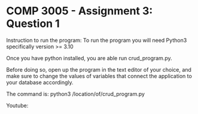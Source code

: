 # COMP 3005 - Assignment 3: Question 1

Instruction to run the program:
  To run the program you will need Python3 specifically version >= 3.10

  Once you have python installed, you are able run crud_program.py.
  
  Before doing so, open up the program in the text editor of your choice, and make sure to change the values of variables that connect the application to your database accordingly.

  The command is: python3 /location/of/crud_program.py

Youtube:
